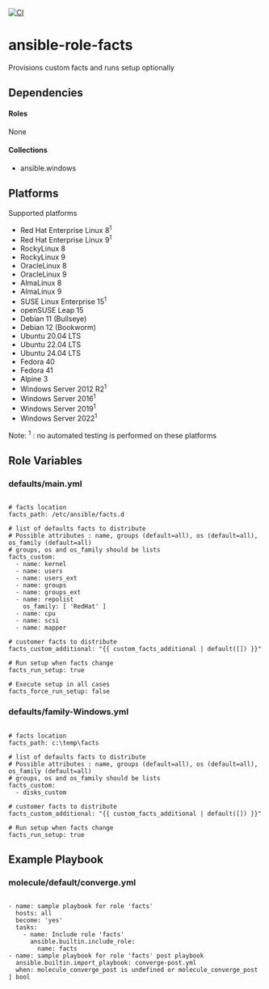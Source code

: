 [![CI](https://github.com/de-it-krachten/ansible-role-facts/workflows/CI/badge.svg?event=push)](https://github.com/de-it-krachten/ansible-role-facts/actions?query=workflow%3ACI)


# ansible-role-facts

Provisions custom facts and runs setup optionally



## Dependencies

#### Roles
None

#### Collections
- ansible.windows

## Platforms

Supported platforms

- Red Hat Enterprise Linux 8<sup>1</sup>
- Red Hat Enterprise Linux 9<sup>1</sup>
- RockyLinux 8
- RockyLinux 9
- OracleLinux 8
- OracleLinux 9
- AlmaLinux 8
- AlmaLinux 9
- SUSE Linux Enterprise 15<sup>1</sup>
- openSUSE Leap 15
- Debian 11 (Bullseye)
- Debian 12 (Bookworm)
- Ubuntu 20.04 LTS
- Ubuntu 22.04 LTS
- Ubuntu 24.04 LTS
- Fedora 40
- Fedora 41
- Alpine 3
- Windows Server 2012 R2<sup>1</sup>
- Windows Server 2016<sup>1</sup>
- Windows Server 2019<sup>1</sup>
- Windows Server 2022<sup>1</sup>

Note:
<sup>1</sup> : no automated testing is performed on these platforms

## Role Variables
### defaults/main.yml
<pre><code>
# facts location
facts_path: /etc/ansible/facts.d

# list of defaults facts to distribute
# Possible attributes : name, groups (default=all), os (default=all), os_family (default=all)
# groups, os and os_family should be lists
facts_custom:
  - name: kernel
  - name: users
  - name: users_ext
  - name: groups
  - name: groups_ext
  - name: repolist
    os_family: [ 'RedHat' ]
  - name: cpu
  - name: scsi
  - name: mapper

# customer facts to distribute
facts_custom_additional: "{{ custom_facts_additional | default([]) }}"

# Run setup when facts change
facts_run_setup: true

# Execute setup in all cases
facts_force_run_setup: false
</pre></code>

### defaults/family-Windows.yml
<pre><code>
# facts location
facts_path: c:\temp\facts

# list of defaults facts to distribute
# Possible attributes : name, groups (default=all), os (default=all), os_family (default=all)
# groups, os and os_family should be lists
facts_custom:
  - disks_custom

# customer facts to distribute
facts_custom_additional: "{{ custom_facts_additional | default([]) }}"

# Run setup when facts change
facts_run_setup: true
</pre></code>




## Example Playbook
### molecule/default/converge.yml
<pre><code>
- name: sample playbook for role 'facts'
  hosts: all
  become: 'yes'
  tasks:
    - name: Include role 'facts'
      ansible.builtin.include_role:
        name: facts
- name: sample playbook for role 'facts' post playbook
  ansible.builtin.import_playbook: converge-post.yml
  when: molecule_converge_post is undefined or molecule_converge_post | bool
</pre></code>
